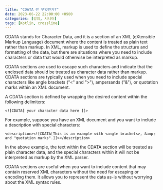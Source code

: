 ```yaml
---
title: "CDATA 란 무엇인가?"
date: 2023-06-22 22:00:00 +0900
categories: [강의, 시니어]
tags: [Kotlin, crossline]
---
```


CDATA stands for Character Data, and it is a section of an XML (eXtensible Markup Language) document where the content is treated as plain text rather than markup. In XML, markup is used to define the structure and formatting of the data, but there are situations where you need to include characters or data that would otherwise be interpreted as markup.

CDATA sections are used to escape such characters and indicate that the enclosed data should be treated as character data rather than markup. CDATA sections are typically used when you need to include special characters like angle brackets ("<" and ">"), ampersands ("&"), or quotation marks within an XML document.

A CDATA section is defined by wrapping the desired content within the following delimiters:

```
<![CDATA[ your character data here ]]>
```

For example, suppose you have an XML document and you want to include a description with special characters:

```
<description><![CDATA[This is an example with <angle brackets>, &amp; and "quotation marks".]]></description>
```

In the above example, the text within the CDATA section will be treated as plain character data, and the special characters within it will not be interpreted as markup by the XML parser.

CDATA sections are useful when you want to include content that may contain reserved XML characters without the need for escaping or encoding them. It allows you to represent the data as-is without worrying about the XML syntax rules.
